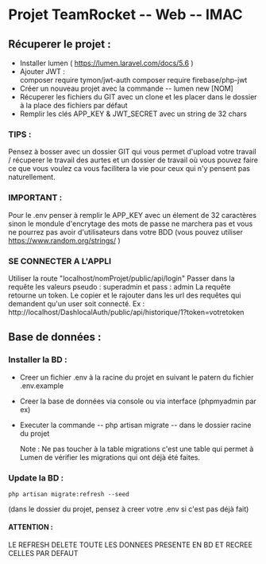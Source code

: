 # Projet TeamRocket -- Web -- IMAC 

## Récuperer le projet : 

	
* Installer lumen ( https://lumen.laravel.com/docs/5.6 )
* Ajouter JWT :  
	composer require tymon/jwt-auth
	composer require firebase/php-jwt
* Créer un nouveau projet avec la commande -- lumen new [NOM]
* Récuperer les fichiers du GIT avec un clone et les placer dans le dossier à la place des fichiers par défaut
* Remplir les clés APP_KEY & JWT_SECRET avec un string de 32 chars

### TIPS : 
Pensez à bosser avec un dossier GIT qui vous permet d'upload votre travail / récuperer le travail des aurtes et un dossier de travail où vous pouvez faire ce que vous voulez ca vous facilitera la vie pour ceux qui n'y pensent pas naturellement. 


### IMPORTANT : 
Pour le .env penser à remplir le APP_KEY avec un élement de 32 caractères sinon le mondule d'encrytage des mots de passe ne marchera pas et vous ne pourrez pas avoir d'utilisateurs dans votre BDD 
(vous pouvez utiliser https://www.random.org/strings/ )


### SE CONNECTER A L'APPLI
Utiliser la route "localhost/nomProjet/public/api/login"
Passer dans la requête les valeurs pseudo : superadmin et pass : admin
La requête retourne un token. Le copier et le rajouter dans les url des requêtes qui demandent qu'un user soit connecté.
Ex : http://localhost/DashlocalAuth/public/api/historique/1?token=votretoken
	
	
## Base de données : 

### Installer la BD : 
* Creer un fichier .env à la racine du projet en suivant le patern du fichier .env.example
* Creer la base de données via console ou via interface (phpmyadmin par ex)
* Executer la commande -- php artisan migrate -- dans le dossier racine du projet 

	Note : Ne pas toucher à la table migrations c'est une table qui permet à Lumen de vérifier les migrations qui ont déjà été faites.


### Update la BD : 
	php artisan migrate:refresh --seed 
(dans le dossier du projet, pensez à creer votre .env si c'est pas déjà fait)
#### ATTENTION : 
LE REFRESH DELETE TOUTE LES DONNEES PRESENTE EN BD ET RECREE CELLES PAR DEFAUT
